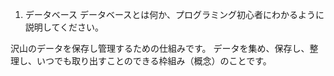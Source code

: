 1. データベース
データベースとは何か、プログラミング初心者にわかるように説明してください。

沢山のデータを保存し管理するための仕組みです。
データを集め、保存し、整理し、いつでも取り出すことのできる枠組み（概念）のことです。
